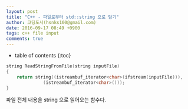 ```yaml
---
layout: post
title: "C++ - 파일로부터 std::string 으로 담기"
author: 코딩도사(hsnks100@gmail.com)
date: 2016-09-17 08:49 +0900
tags: c++ file input
comments: true
---
```

* table of contents
{:toc}

``` cpp
string ReadStringFromFile(string inputFile)
{
    return string((istreambuf_iterator<char>(ifstream(inputFile))),
              (istreambuf_iterator<char>()));
} 
```

파일 전체 내용을 string 으로 읽어오는 함수다.
